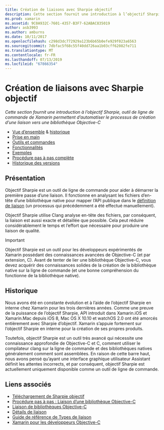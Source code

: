 ```yaml
---
title: Création de liaisons avec Sharpie objectif
description: Cette section fournit une introduction à l’objectif Sharpie, outil de ligne de commande de Xamarin permettent d’automatiser le processus de création d’une liaison vers une bibliothèque Objective-C
ms.prod: xamarin
ms.assetid: 9C0A932C-7601-4357-B3F7-62ABAC835019
author: asb3993
ms.author: amburns
ms.date: 10/11/2017
ms.openlocfilehash: c298d3dc772929a123b6b65b0efe929f023a6563
ms.sourcegitcommit: 7dbfac5f68c55f40dd726aa1b03cff62082fe711
ms.translationtype: MT
ms.contentlocale: fr-FR
ms.lasthandoff: 07/13/2019
ms.locfileid: "67866354"
---
```

# <a name="creating-bindings-with-objective-sharpie"></a>Création de liaisons avec Sharpie objectif

_Cette section fournit une introduction à l’objectif Sharpie, outil de ligne de commande de Xamarin permettent d’automatiser le processus de création d’une liaison vers une bibliothèque Objective-C_

- [Vue d’ensemble](#overview) & [historique](#history)
- [Prise en main](get-started.md)
- [Outils et commandes](tools.md)
- [Fonctionnalités](platform/index.md)
- [Exemples](examples/index.md)
- [Procédure pas à pas complète](~/ios/platform/binding-objective-c/walkthrough.md)
- [Historique des versions](releases.md)

## <a name="overview"></a>Présentation

Objectif Sharpie est un outil de ligne de commande pour aider à démarrer la première passe d’une liaison.
Il fonctionne en analysant les fichiers d’en-tête d’une bibliothèque native pour mapper l’API publique dans le [définition de liaison](~/cross-platform/macios/binding/objective-c-libraries.md#The_API_definition_file) (un processus qui précédemment a été effectué manuellement).

Objectif Sharpie utilise Clang analyse en-tête des fichiers, par conséquent, la liaison est aussi exacte et détaillée que possible. Cela peut réduire considérablement le temps et l’effort que nécessaire pour produire une liaison de qualité.

> [!IMPORTANT]
> Objectif Sharpie est un outil pour les développeurs expérimentés de Xamarin possédant des connaissances avancées de Objective-C (et par extension, C). Avant de tenter de lier une bibliothèque Objective-C, vous devez acquérir des connaissances solides de la création de la bibliothèque native sur la ligne de commande (et une bonne compréhension du fonctionne de la bibliothèque native).

## <a name="history"></a>Historique

Nous avons été en constante évolution et à l’aide de l’objectif Sharpie en interne chez Xamarin pour les trois dernières années. Comme une preuve de la puissance de l’objectif Sharpie, API introduit dans Xamarin.iOS et Xamarin.Mac depuis iOS 8, Mac OS X 10.10 et watchOS 2.0 ont été amorcés entièrement avec Sharpie d’objectif. Xamarin s’appuie fortement sur l’objectif Sharpie en interne pour la création de ses propres produits.

Toutefois, objectif Sharpie est un outil très avancé qui nécessite une connaissance approfondie de Objective-C et C, comment utiliser le compilateur clang sur la ligne de commande et des bibliothèques natives généralement comment sont assemblées. En raison de cette barre haut, nous avons pensé qu’ayant une interface graphique utilisateur Assistant définit les attentes incorrects, et par conséquent, objectif Sharpie est actuellement uniquement disponible comme un outil de ligne de commande.

## <a name="related-links"></a>Liens associés

- [Téléchargement de Sharpie objectif](https://aka.ms/objective-sharpie)
- [Procédure pas à pas : Liaison d’une bibliothèque Objective-C](~/ios/platform/binding-objective-c/walkthrough.md)
- [Liaison de bibliothèques Objective-C](~/cross-platform/macios/binding/objective-c-libraries.md)
- [Détails de liaison](~/cross-platform/macios/binding/overview.md)
- [Guide de référence de Types de liaison](~/cross-platform/macios/binding/binding-types-reference.md)
- [Xamarin pour les développeurs Objective-C](~/ios/get-started/objective-c-developers/index.md)

